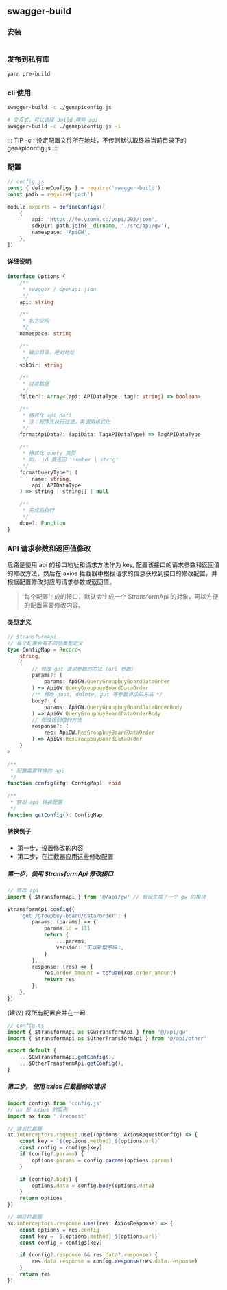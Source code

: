 ## swagger-build



### 安装

```bash

```

### 发布到私有库

```bash
yarn pre-build
```

### cli 使用

```bash
swagger-build -c ./genapiconfig.js

# 交互式，可以选择 build 哪些 api
swagger-build -c ./genapiconfig.js -i

```

::: TIP
-c : 设定配置文件所在地址，不传则默认取终端当前目录下的 genapiconfig.js
:::

### 配置

```ts
// config.js
const { defineConfigs } = require('swagger-build')
const path = require('path')

module.exports = defineConfigs([
    {
        api: 'https://fe.yzone.co/yapi/292/json',
        sdkDir: path.join(__dirname, './src/api/gw'),
        namespace: 'ApiGW',
    },
])
```

#### 详细说明

```ts
interface Options {
    /**
     * swagger / openapi json
     */
    api: string

    /**
     * 名字空间
     */
    namespace: string

    /**
     * 输出目录，绝对地址
     */
    sdkDir: string

    /**
     * 过滤数据
     */
    filter?: Array<(api: APIDataType, tag?: string) => boolean>

    /**
     * 格式化 api data
     * 注：程序先执行过滤，再调用格式化
     */
    formatApiData?: (apiData: TagAPIDataType) => TagAPIDataType

    /**
     * 格式化 query 类型
     * 如， id 要返回 'number | strng'
     */
    formatQueryType?: (
        name: string,
        api: APIDataType
    ) => string | string[] | null

    /**
     * 完成后执行
     */
    done?: Function
}
```

### API 请求参数和返回值修改

思路是使用 api 的接口地址和请求方法作为 key, 配置该接口的请求参数和返回值的修改方法，然后在 axios 拦截器中根据请求的信息获取到接口的修改配置，并根据配置修改对应的请求参数或返回值。

> 每个配置生成的接口，默认会生成一个 $transformApi 的对象，可以方便的配置需要修改内容。

#### 类型定义

```ts
// $transformApi
// 每个配置会有不同的类型定义
type ConfigMap = Record<
    string,
    {
        // 修改 get 请求参数的方法 (url 参数)
        params?: (
            params: ApiGW.QueryGroupbuyBoardDataOrder
        ) => ApiGW.QueryGroupbuyBoardDataOrder
        /** 修改 post, delete, put 等参数请求的方法 */
        body?: (
            params: ApiGW.QueryGroupbuyBoardDataOrderBody
        ) => ApiGW.QueryGroupbuyBoardDataOrderBody
        // 修改返回值的方法
        response?: (
            res: ApiGW.ResGroupbuyBoardDataOrder
        ) => ApiGW.ResGroupbuyBoardDataOrder
    }
>

/**
 * 配置需要转换的 api
 */
function config(cfg: ConfigMap): void

/**
 * 获取 api 转换配置
 */
function getConfig(): ConfigMap
```

#### 转换例子

-   第一步，设置修改的内容
-   第二步，在拦截器应用这些修改配置

##### 第一步，使用 $transformApi 修改接口

```ts
// 修改 api
import { $transformApi } from '@/api/gw' // 假设生成了一个 gw 的模块

$transformApi.config({
    'get_/groupbuy-board/data/order': {
        params: (params) => {
            params.id = 111
            return {
                ...params,
                version: '可以新增字段',
            }
        },
        response: (res) => {
            res.order_amount = toYuan(res.order_amount)
            return res
        },
    },
})
```

(建议) 将所有配置合并在一起

```ts
// config.ts
import { $transformApi as $GwTransformApi } from '@/api/gw'
import { $transformApi as $OtherTransformApi } from '@/api/other'

export default {
    ...$GwTransformApi.getConfig(),
    ...$OtherTransformApi.getConfig(),
}
```

##### 第二步， 使用 axios 拦截器修改请求

```ts
import configs from 'config.js'
// ax 是 axios 的实例
import ax from './request'

// 请求拦截器
ax.interceptors.request.use((options: AxiosRequestConfig) => {
    const key = `${options.method}_${options.url}`
    const config = configs[key]
    if (config?.params) {
        options.params = config.params(options.params)
    }

    if (config?.body) {
        options.data = config.body(options.data)
    }
    return options
})

// 响应拦截器
ax.interceptors.response.use((res: AxiosResponse) => {
    const options = res.config
    const key = `${options.method}_${options.url}`
    const config = configs[key]

    if (config?.response && res.data?.response) {
        res.data.response = config.response(res.data.response)
    }
    return res
})
```
